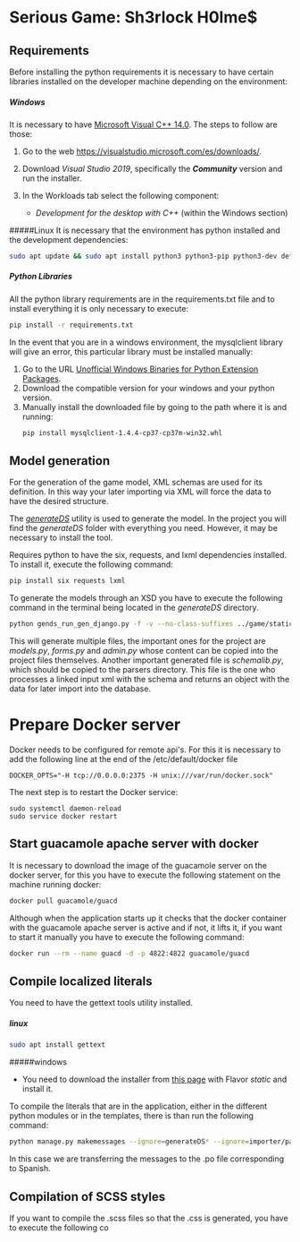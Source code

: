 # Serious Game: Sh3rlock H0lme$

## Requirements
Before installing the python requirements it is necessary to have certain libraries installed on the developer machine depending on the environment:
##### Windows
It is necessary to have [Microsoft Visual C++ 14.0](https://visualstudio.microsoft.com/es/downloads/). The steps to follow are those:
1. Go to the web https://visualstudio.microsoft.com/es/downloads/.
2. Download _Visual Studio 2019_, specifically the ___Community___ version and run the installer.

3. In the Workloads tab select the following component:
    * _Development for the desktop with C++_ (within the Windows section)


#####Linux
It is necessary that the environment has python installed and the development dependencies:
```bash
sudo apt update && sudo apt install python3 python3-pip python3-dev default-libmysqlclient-dev postgresql libpq-dev
```
<!-- You need to have installed:
- [Django](https://docs.djangoproject.com/en/2.2/intro/install/#install-django)
- [Django Data Importer](https://django-data-importer.readthedocs.io/en/latest/index.html) to be able to bind cases in xml to python objects.
- [Django bootstrap4](https://django-bootstrap4.readthedocs.io/en/latest/#)
-->

##### Python Libraries
All the python library requirements are in the requirements.txt file and to install everything it is only necessary to execute:
```bash
pip install -r requirements.txt
```
In the event that you are in a windows environment, the mysqlclient library will give an error, this particular library must be installed manually:
1. Go to the URL [Unofficial Windows Binaries for Python Extension Packages](https://www.lfd.uci.edu/~gohlke/pythonlibs/#mysqlclient).
2. Download the compatible version for your windows and your python version.
3. Manually install the downloaded file by going to the path where it is and running:
    ```bash
    pip install mysqlclient-1.4.4-cp37-cp37m-win32.whl
    ```

## Model generation
For the generation of the game model, XML schemas are used for its definition. In this way your later
importing via XML will force the data to have the desired structure.

The [_generateDS_](http://www.davekuhlman.org/generateDS.html) utility is used to generate the model. In the project
you will find the _generateDS_ folder with everything you need. However, it may be necessary to install
the tool.

Requires python to have the six, requests, and lxml dependencies installed. To install it, execute the following command:
```bash
pip install six requests lxml
```

To generate the models through an XSD you have to execute the following command in the terminal being located in the
_generateDS_ directory.

```bash
python gends_run_gen_django.py -f -v --no-class-suffixes ../game/static/xsd/<schema>.xsd
```

This will generate multiple files, the important ones for the project are _models.py_, _forms.py_ and _admin.py_ whose
content can be copied into the project files themselves. Another important generated file is _schemalib.py_,
which should be copied to the parsers directory. This file is the one who processes a linked input xml
with the schema and returns an object with the data for later import into the database.

# Prepare Docker server
Docker needs to be configured for remote api's. For this it is necessary to add the following line at the end of the
/etc/default/docker file
```
DOCKER_OPTS="-H tcp://0.0.0.0:2375 -H unix:///var/run/docker.sock"
```
The next step is to restart the Docker service:
```
sudo systemctl daemon-reload
sudo service docker restart
```


## Start guacamole apache server with docker

It is necessary to download the image of the guacamole server on the docker server, for this you have to execute the following
 statement on the machine running docker:
```bash
docker pull guacamole/guacd
```
Although when the application starts up it checks that the docker container with the guacamole apache server is
active and if not, it lifts it, if you want to start it manually you have to execute the following command:
```bash
docker run --rm --name guacd -d -p 4822:4822 guacamole/guacd
```

## Compile localized literals

You need to have the gettext tools utility installed.
##### linux
```bash
sudo apt install gettext
```
#####windows
* You need to download the installer from [this page](https://mlocati.github.io/articles/gettext-iconv-windows.html) with Flavor _static_ and install it.
 
 To compile the literals that are in the application, either in the different python modules or in the templates, there is
than run the following command:
```bash
python manage.py makemessages --ignore=generateDS* --ignore=importer/parsers/* --ignore=venv/* --locale sp
```
In this case we are transferring the messages to the .po file corresponding to Spanish.

## Compilation of SCSS styles

If you want to compile the .scss files so that the .css is generated, you have to execute the following co
